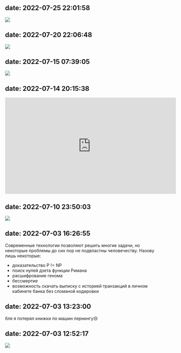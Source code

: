 ## date: 2022-07-25 22:01:58
![](/static/img/phHmKeuEqyw.jpg)

## date: 2022-07-20 22:06:48
![](/static/img/1F_FbnOPVWw.jpg)

## date: 2022-07-15 07:39:05
![](/static/img/7iH214kzDiA.jpg)

## date: 2022-07-14 20:15:38
<iframe width="560" height="315" src="https://www.youtube.com/embed/foEDIiSNbAY" title="YouTube video player" frameborder="0" allow="accelerometer; autoplay; clipboard-write; encrypted-media; gyroscope; picture-in-picture" allowfullscreen></iframe>

## date: 2022-07-10 23:50:03
![](/static/img/HDcsnKkEFxg.jpg)

## date: 2022-07-03 16:26:55
Современные технологии позволяют решить многие задачи, но некоторые проблемы до сих пор не подвластны человечеству. Назову лишь некоторые:

- доказательство P != NP
- поиск нулей дзета функции Римана
- расшифрование генома
- бессмертие
- возможность скачать выписку с историей транзакций в личном кабинете банка без сломаной кодировки

## date: 2022-07-03 13:23:00
бля я потерял книжки по машин лернингу😢

## date: 2022-07-03 12:52:17
![](/static/img/Mcm1sUNy7H8.jpg)
